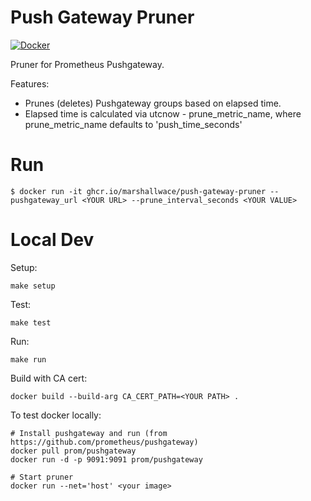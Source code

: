 # Push Gateway Pruner

[![Docker](https://github.com/MarshallWace/push-gateway-pruner/workflows/Publish%20Docker/badge.svg)](https://github.com/MarshallWace/push-gateway-pruner/actions?query=workflow%3A%22Publish+Docker%22) 

Pruner for Prometheus Pushgateway.

Features:
* Prunes (deletes) Pushgateway groups based on elapsed time.
* Elapsed time is calculated via utcnow - prune_metric_name, where prune_metric_name defaults to 'push_time_seconds'


# Run
```
$ docker run -it ghcr.io/marshallwace/push-gateway-pruner --pushgateway_url <YOUR URL> --prune_interval_seconds <YOUR VALUE>
```

# Local Dev
Setup:
```
make setup
```
Test:
```
make test
```
Run:
```
make run
```

Build with CA cert:
```
docker build --build-arg CA_CERT_PATH=<YOUR PATH> .
```

To test docker locally:
```
# Install pushgateway and run (from https://github.com/prometheus/pushgateway)
docker pull prom/pushgateway
docker run -d -p 9091:9091 prom/pushgateway

# Start pruner
docker run --net='host' <your image>

```